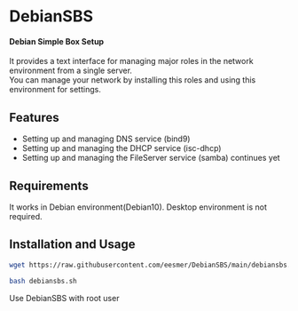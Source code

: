 
# DebianSBS
#### Debian Simple Box Setup

It provides a text interface for managing major roles in the network environment from a single server.<br>
You can manage your network by installing this roles and using this environment for settings.<br>

## Features
- Setting up and managing DNS service (bind9)
- Setting up and managing the DHCP service (isc-dhcp)
- Setting up and managing the FileServer service (samba) continues yet

## Requirements
It works in Debian environment(Debian10). Desktop environment is not required.

## Installation and Usage
```sh
wget https://raw.githubusercontent.com/eesmer/DebianSBS/main/debiansbs.sh
```
```sh
bash debiansbs.sh
```
Use DebianSBS with root user
